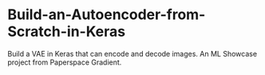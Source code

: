 # Build-an-Autoencoder-from-Scratch-in-Keras
Build a VAE in Keras that can encode and decode images. An ML Showcase project from Paperspace Gradient.
